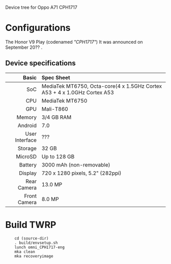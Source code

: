 Device tree for Oppo A71 CPH1717

Configurations
========================================================

The Honor V9 Play (codenamed _"CPH1717"_)
It was announced on September 20?? .

## Device specifications

Basic             | Spec Sheet
-----------------:|:-------------------------
SoC               | MediaTek MT6750, Octa-core(4 x 1.5GHz Cortex A53 + 4 x 1.0GHz Cortex A53
CPU               | MediaTek MT6750
GPU               | Mali-T860
Memory            | 3/4 GB RAM
Android           | 7.0
User Interface    | ???
Storage           | 32 GB
MicroSD           | Up to 128 GB
Battery           | 3000 mAh (non-removable)
Display           | 720 x 1280 pixels, 5.2" (282ppi)
Rear Camera       | 13.0 MP
Front Camera      | 8.0 MP



# Build TWRP
  
        cd (source-dir)
        . build/envsetup.sh
        lunch omni_CPH1717-eng
        mka clean
        mka recoveryimage

